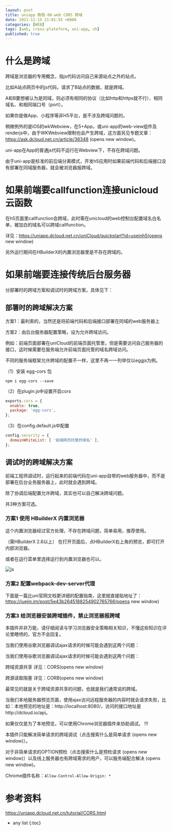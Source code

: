 ```yaml
---
layout: post
title: uniapp 教程-08-web CORS 跨域
date: 2021-11-15 21:01:55 +0800
categories: [WEB]
tags: [web, cross-plateform, uni-app, sh]
published: true
---
```

 

#  什么是跨域

跨域是浏览器的专用概念，指js代码访问自己来源站点之外的站点。

比如A站点网页中的js代码，请求了B站点的数据，就是跨域。 

A和B要想被认为是同域，则必须有相同的协议（比如http和https就不行）、相同域名、和相同端口号（port）。

如果你是做App、小程序等非H5平台，是不涉及跨域问题的。 

稍微例外的是iOS的wkWebview，在5+App，或uni-app的web-view组件及renderjs中，由于WKWebview限制也会产生跨域，这方面另见专题文章：https://ask.dcloud.net.cn/article/36348 (opens new window)。

uni-app在App的普通js代码不运行在Webview下，不存在跨域问题。

由于uni-app是标准的前后端分离模式，开发h5应用时如果前端代码和后端接口没有部署在同域服务器，就会被浏览器报跨域。

# 如果前端要callfunction连接unicloud云函数

在h5页面里callfunction会跨域，此时需在unicloud的web控制台配置域名白名单，被加白的域名可以跨域callfunction。

详见：https://uniapp.dcloud.net.cn/uniCloud/quickstart?id=useinh5(opens new window)

另外运行期间在HBuilderX的内置浏览器里是不存在跨域的。

# 如果前端要连接传统后台服务器

分部署时的跨域方案和调试时的跨域方案，具体见下：

## 部署时的跨域解决方案

方案1：最利索的，当然还是将前端代码和后端接口部署在同域的web服务器上

方案2：由后台服务器配置策略，设为允许跨域访问。

例如：前端页面部署在uniCloud的前端页面托管里，但是需要访问自己服务器的接口，这时候需要在服务端允许前端页面托管的域名跨域访问。

不同的服务端框架允许跨域的配置不一样，这里不再一一列举仅以eggjs为例。

（1）安装 egg-cors 包

```
npm i egg-cors --save
```

（2）在plugin.js中设置开启cors

```js
exports.cors = {
  enable: true,
  package: 'egg-cors',
};
```

（3）在config.default.js中配置

```js
config.security = {
  domainWhiteList: [ '前端网页托管的域名' ],
};
```

## 调试时的跨域解决方案

前端工程师调试时，运行起来的前端代码在uni-app自带的web服务器中，而不是部署在后台业务服务器上，此时就会遇到跨域。 

除了协调后端配置允许跨域，其实也可以自己解决跨域问题。

共3种方案可选。

### 方案1 使用 HBuilderX 内置浏览器

这个内置浏览器经过官方处理，不存在跨域问题，简单易用，推荐使用。

（需HBuilderX 2.6以上） 在打开页面后，点HBuilderX右上角的预览，即可打开内部浏览器。

或者在运行菜单里选择运行到内置浏览器也可以。

![js](https://img-cdn-tc.dcloud.net.cn/uploads/article/20190721/601e3f94838c1623afe0c42a2355136c.png)

### 方案2 配置webpack-dev-server代理

下面是一篇比uni官网文档更详细的配置指南，这里就直接贴地址了：https://juejin.im/post/5e43b2645188254902765766(opens new window)

### 方案3 给浏览器安装跨域插件，禁止浏览器报跨域

本插件并非万能，请仔细阅读与学习浏览器安全策略相关知识，不懂这些知识在评论里瞎喷的，官方不会回复。

当我们使用谷歌浏览器调试ajax请求的时候可能会遇到这两个问题：

当我们使用谷歌浏览器调试ajax请求的时候可能会遇到这两个问题：

跨域资源共享 详见：CORS(opens new window)

跨源读取阻塞 详见：CORB(opens new window)

最常见的就是关于跨域资源共享的问题，也就是我们通常说的跨域。

当我们本地服务器预览页面，使用ajax访问远程服务器的内容时就会请求失败，比如：本地预览的地址是：http://localhost:8080/，访问的接口地址是http://dcloud.io/api。

如果仅仅是为了本地预览，可以使用Chrome浏览器插件来协助调试。 !!! 

本插件只能解决简单请求的跨域调试（点击搜索什么是简单请求 (opens new window)）。

对于非简单请求的OPTION预检（点击搜索什么是预检请求 (opens new window)）以及线上服务器也有跨域需求的用户，可以服务端配合解决 (opens new window)。

Chrome插件名称：`Allow-Control-Allow-Origin: *`

# 参考资料

https://uniapp.dcloud.net.cn/tutorial/CORS.html

* any list
{:toc}
